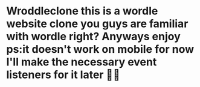 # Wroddleclone this is a wordle website clone you guys are familiar with wordle right? Anyways enjoy ps:it doesn't work on mobile for now I'll make the necessary event listeners for it later ✌🏾
